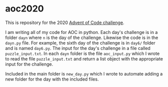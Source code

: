 # aoc2020

This is repository for the 2020 [Advent of Code challenge](www.adventofcode.com).

I am writing all of my code for AOC in python. Each day's challenge is in a folder `dayn` where `n` is the day of the challenge. Likewise the code is in the `dayn.py` file. For example, the sixth day of the challenge is in `day6/` folder and is named `day6.py`. The input for the day's challenge in a file called `puzzle_input.txt`. In each `dayn` folder is the file `aoc_input.py` which I wrote to read the file `puzzle_input.txt` and return a list object with the appropriate input for the challenge. 

Included in the main folder is `new_day.py` which I wrote to automate adding a new folder for the day with the included files. 
